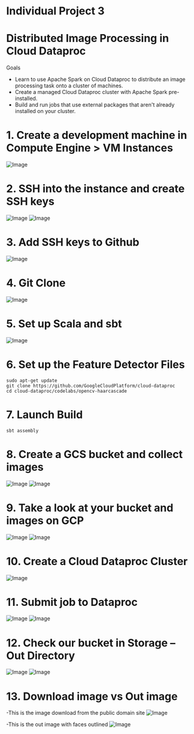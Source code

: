 # Individual Project 3
# Distributed Image Processing in Cloud Dataproc

Goals
- Learn to use Apache Spark on Cloud Dataproc to distribute an image processing task onto a cluster of machines.
- Create a managed Cloud Dataproc cluster with Apache Spark pre-installed.
- Build and run jobs that use external packages that aren't already installed on your cluster.

# 1. Create a development machine in Compute Engine > VM Instances
![Image](../master/images/1.png?raw=true)

# 2. SSH into the instance and create SSH keys
![Image](../master/images/2.png?raw=true)
![Image](../master/images/4.png?raw=true)

# 3. Add SSH keys to Github
![Image](../master/images/3.png?raw=true)

# 4. Git Clone
![Image](../master/images/5.png?raw=true)

# 5. Set up Scala and sbt
![Image](../master/images/6.png?raw=true)

# 6. Set up the Feature Detector Files
```
sudo apt-get update
git clone https://github.com/GoogleCloudPlatform/cloud-dataproc
cd cloud-dataproc/codelabs/opencv-haarcascade
```

# 7. Launch Build
```
sbt assembly
```

# 8. Create a GCS bucket and collect images
![Image](../master/images/7.png?raw=true)
![Image](../master/images/8.png?raw=true)

# 9. Take a look at your bucket and images on GCP
![Image](../master/images/9.png?raw=true)
![Image](../master/images/10.png?raw=true)
 
# 10.	Create a Cloud Dataproc Cluster
![Image](../master/images/11.png?raw=true)

# 11.	Submit job to Dataproc
![Image](../master/images/12.png?raw=true)
![Image](../master/images/13.png?raw=true)

# 12.	Check our bucket in Storage – Out Directory
![Image](../master/images/14.png?raw=true)
![Image](../master/images/15.png?raw=true)

# 13. Download image vs Out image

-This is the image download from the public domain site
![Image](../master/images/16.png?raw=true)

-This is the out image with faces outlined
![Image](../master/images/17.png?raw=true)
